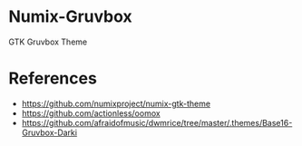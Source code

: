 # Numix-Gruvbox
GTK Gruvbox Theme

# References
  * https://github.com/numixproject/numix-gtk-theme
  * https://github.com/actionless/oomox
  * https://github.com/afraidofmusic/dwmrice/tree/master/.themes/Base16-Gruvbox-Darki
